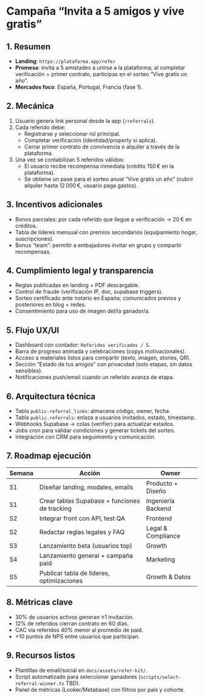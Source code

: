 # Campaña “Invita a 5 amigos y vive gratis”

## 1. Resumen
- **Landing**: `https://plataforma.app/refer`
- **Promesa**: invita a 5 amistades a unirse a la plataforma; al completar verificación + primer contrato, participas en el sorteo “Vive gratis un año”.
- **Mercados foco**: España, Portugal, Francia (fase 1).

## 2. Mecánica
1. Usuario genera link personal desde la app (`/referrals`).
2. Cada referido debe:
   - Registrarse y seleccionar rol principal.
   - Completar verificación (identidad/property si aplica).
   - Cerrar primer contrato de convivencia o alquiler a través de la plataforma.
3. Una vez se contabilizan 5 referidos válidos:
   - El usuario recibe recompensa inmediata (crédito 150 € en la plataforma).
   - Se obtiene un pase para el sorteo anual “Vive gratis un año” (cubrir alquiler hasta 12 000 €, usuario paga gastos).

## 3. Incentivos adicionales
- Bonos parciales: por cada referido que llegue a verificación → 20 € en créditos.
- Tabla de líderes mensual con premios secundarios (equipamiento hogar, suscripciones).
- Bonus “team”: permitir a embajadores invitar en grupo y compartir recompensas.

## 4. Cumplimiento legal y transparencia
- Reglas publicadas en landing + PDF descargable.
- Control de fraude (verificación IP, doc, supabase triggers).
- Sorteo certificado ante notario en España; comunicados previos y posteriores en blog + redes.
- Consentimiento para uso de imagen del/la ganador/a.

## 5. Flujo UX/UI
- Dashboard con contador: `Referidos verificados / 5`.
- Barra de progreso animada y celebraciones (copys motivacionales).
- Acceso a materiales listos para compartir (texto, imagen, stories, QR).
- Sección “Estado de tus amigos” con privacidad (solo etapas, sin datos sensibles).
- Notificaciones push/email cuando un referido avanza de etapa.

## 6. Arquitectura técnica
- Tabla `public.referral_links`: almacena código, owner, fecha.
- Tabla `public.referrals`: enlaza a usuarios invitados, estado, timestamp.
- Webhooks Supabase → colas (verifier) para actualizar estados.
- Jobs cron para validar condiciones y generar tickets del sorteo.
- Integración con CRM para seguimiento y comunicación.

## 7. Roadmap ejecución
| Semana | Acción | Owner |
| --- | --- | --- |
| S1 | Diseñar landing, modales, emails | Producto + Diseño |
| S1 | Crear tablas Supabase + funciones de tracking | Ingeniería Backend |
| S2 | Integrar front con API, test QA | Frontend |
| S2 | Redactar reglas legales y FAQ | Legal & Compliance |
| S3 | Lanzamiento beta (usuarios top) | Growth |
| S4 | Lanzamiento general + campaña paid | Marketing |
| S5 | Publicar tabla de líderes, optimizaciones | Growth & Datos |

## 8. Métricas clave
- 30% de usuarios activos generan ≥1 invitación.
- 12% de referidos cierran contrato en 60 días.
- CAC vía referidos 40% menor al promedio de paid.
- +10 puntos de NPS entre usuarios que participan.

## 9. Recursos listos
- Plantillas de email/social en `docs/assets/refer-kit/`.
- Script automatizado para seleccionar ganadores (`scripts/select-referral-winner.ts` TBD).
- Panel de métricas (Looker/Metabase) con filtros por país y cohorte.

